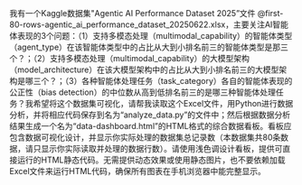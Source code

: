 我有一个Kaggle数据集"Agentic AI Performance Dataset 2025”文件 @first-80-rows-agentic_ai_performance_dataset_20250622.xlsx，主要关注AI智能体表现的3个问题：（1）支持多模态处理（multimodal_capability）的智能体类型（agent_type）在该智能体类型中的占比从大到小排名前三的智能体类型是那三个？；（2）支持多模态处理（multimodal_capability）的大模型架构（model_architecture）在该大模型架构中的占比从大到小排名前三的大模型架构是哪三个？；（3）各种智能体处理任务（task_category）各自的智能体表现的公正性（bias detection）的中位数从高到低排名前三的是哪三种智能体处理任务？我希望将这个数据集可视化，请帮我读取这个Excel文件，用Python进行数据分析，并将相应代码保存到名为“analyze_data.py”的文件中；然后根据数据分析结果生成一个名为“data-dashboard.html”的HTML格式的综合数据看板。看板应包含数据可视化设计，并显示你实际处理的数据集总记录数（本数据集共80条数据，请只显示你实际读取并处理的数据行数）。请使用浅色调设计看板，提供可直接运行的HTML静态代码。无需提供动态效果或使用静态图片，也不要依赖加载Excel文件来运行HTML代码，确保所有图表在手机浏览器中能完整显示。